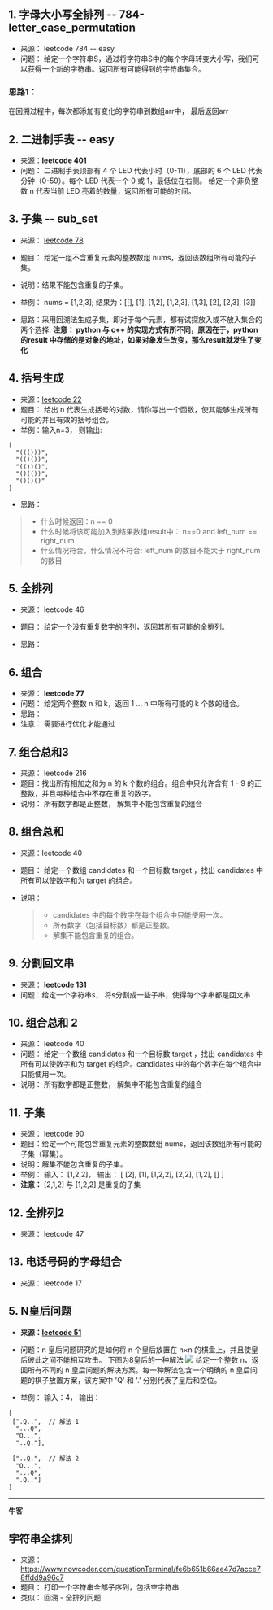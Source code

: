 ## 1. 字母大小写全排列  -- 784-letter_case_permutation

- 来源： leetcode 784 -- easy
- 问题： 给定一个字符串S，通过将字符串S中的每个字母转变大小写，我们可以获得一个新的字符串。返回所有可能得到的字符串集合。

### 思路1：

在回溯过程中，每次都添加有变化的字符串到数组arr中， 最后返回arr

## 2. 二进制手表 -- easy

- 来源：**leetcode 401**
- 问题： 二进制手表顶部有 4 个 LED 代表小时（0-11），底部的 6 个 LED 代表分钟（0-59）。每个 LED 代表一个 0 或 1，最低位在右侧。 给定一个非负整数 n 代表当前 LED 亮着的数量，返回所有可能的时间。


## 3.  子集 -- sub_set

- 来源： [leetcode 78](https://leetcode-cn.com/problems/subsets/)

- 题目： 给定一组不含重复元素的整数数组 nums，返回该数组所有可能的子集。
- 说明：结果不能包含重复的子集。

- 举例： nums = [1,2,3]; 结果为：[[], [1], [1,2], [1,2,3], [1,3], [2], [2,3], [3]]

- 思路：采用回溯法生成子集，即对于每个元素，都有试探放入或不放入集合的两个选择.
**注意： python 与 c++ 的实现方式有所不同，原因在于，python 的result 中存储的是对象的地址，如果对象发生改变，那么result就发生了变化**


## 4. 括号生成

- 来源：[leetcode 22](https://leetcode-cn.com/problems/generate-parentheses/)
- 题目： 给出 n 代表生成括号的对数，请你写出一个函数，使其能够生成所有可能的并且有效的括号组合。
- 举例：输入n=3， 则输出: 
```
[
  "((()))",
  "(()())",
  "(())()",
  "()(())",
  "()()()"
]
```

- 思路： 
> - 什么时候返回：n == 0
> - 什么时候将该可能加入到结果数组result中： n==0 and left_num == right_num
> - 什么情况符合，什么情况不符合: left_num 的数目不能大于 right_num 的数目

## 5. 全排列

- 来源： leetcode 46
- 题目： 给定一个没有重复数字的序列，返回其所有可能的全排列。

- 思路：


## 6. 组合
- 来源： **leetcode 77**
- 问题： 给定两个整数 n 和 k，返回 1 ... n 中所有可能的 k 个数的组合。
- 思路：
- 注意： 需要进行优化才能通过


## 7. 组合总和3
- 来源： leetcode 216
- 题目：找出所有相加之和为 n 的 k 个数的组合。组合中只允许含有 1 - 9 的正整数，并且每种组合中不存在重复的数字。
- 说明： 所有数字都是正整数， 解集中不能包含重复的组合


## 8. 组合总和

- 来源：leetcode 40

- 题目： 给定一个数组 candidates 和一个目标数 target ，找出 candidates 中所有可以使数字和为 target 的组合。

- 说明：
  > - candidates 中的每个数字在每个组合中只能使用一次。
  > - 所有数字（包括目标数）都是正整数。
  > - 解集不能包含重复的组合。 

## 9. 分割回文串

- 来源： **leetcode 131**
- 问题：给定一个字符串s， 将s分割成一些子串，使得每个字串都是回文串

## 10. 组合总和 2

- 来源： leetcode 40
- 问题： 给定一个数组 candidates 和一个目标数 target ，找出 candidates 中所有可以使数字和为 target 的组合。candidates 中的每个数字在每个组合中只能使用一次。
- 说明： 所有数字都是正整数， 解集中不能包含重复的组合

## 11. 子集

- 来源： leetcode 90
- 题目：给定一个可能包含重复元素的整数数组 nums，返回该数组所有可能的子集（幂集）。
- 说明：解集不能包含重复的子集。
- 举例： 输入： [1,2,2]， 输出： 
  [  [2], [1], [1,2,2], [2,2], [1,2], [] ]
- **注意：** [2,1,2] 与 [1,2,2] 是重复的子集

## 12. 全排列2

- 来源： leetcode 47


## 13. 电话号码的字母组合

- 来源： leetcode 17




## 5. N皇后问题

- **来源：[leetcode 51](https://leetcode-cn.com/problems/n-queens/)**
- 问题：n 皇后问题研究的是如何将 n 个皇后放置在 n×n 的棋盘上，并且使皇后彼此之间不能相互攻击。 下图为8皇后的一种解法
![](http://ww1.sinaimg.cn/large/006gOeiSly1g0vhda5ra5j307607o748.jpg)
    给定一个整数 n，返回所有不同的 n 皇后问题的解决方案。每一种解法包含一个明确的 n 皇后问题的棋子放置方案，该方案中 'Q' 和 '.' 分别代表了皇后和空位。

- 举例： 输入：4， 输出：
```
[
 [".Q..",  // 解法 1
  "...Q",
  "Q...",
  "..Q."],

 ["..Q.",  // 解法 2
  "Q...",
  "...Q",
  ".Q.."]
]
```


---

**牛客**

## 字符串全排列

- 来源： https://www.nowcoder.com/questionTerminal/fe6b651b66ae47d7acce78ffdd9a96c7
- 题目： 打印一个字符串全部子序列，包括空字符串
- 类似： 回溯 - 全排列问题